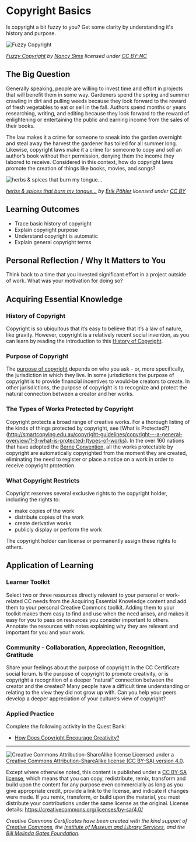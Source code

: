 # Copyright Basics

Is copyright a bit fuzzy to you? Get some clarity by understanding it's history and purpose.

![Fuzzy Copyright](https://github.com/creativecommons/cc-cert-core/blob/master/images/copyright/copyright-fuzzy.jpg "Fuzzy Copyright")

*[Fuzzy Copyright](https://www.flickr.com/photos/pugno_muliebriter/1384247192/) by [Nancy Sims](https://www.flickr.com/photos/pugno_muliebriter/) licensed under [CC BY-NC](https://creativecommons.org/licenses/by-nc/2.0/)*

## The Big Question

Generally speaking, people are willing to invest time and effort in projects that will benefit them in some way. Gardeners spend the spring and summer crawling in dirt and pulling weeds because they look forward to the reward of fresh vegetables to eat or sell in the fall. Authors spend months or years researching, writing, and editing because they look forward to the reward of enlightening or entertaining the public and earning income from the sales of their books.

The law makes it a crime for someone to sneak into the garden overnight and steal away the harvest the gardener has toiled for all summer long. Likewise, copyright laws make it a crime for someone to copy and sell an author’s book without their permission, denying them the income they labored to receive. Considered in this context, how do copyright laws promote the creation of things like books, movies, and songs?

![herbs & spices that burn my tongue...](https://github.com/creativecommons/cc-cert-core/blob/master/images/copyright/spices.jpg "herbs & spices that burn my tongue...")

*[herbs & spices that burn my tongue...](https://www.flickr.com/photos/erikpoehler/5467004374/) by [Erik Pöhler](https://www.flickr.com/photos/erikpoehler/) licensed under [CC BY](https://creativecommons.org/licenses/by/2.0/)*


## Learning Outcomes

* Trace basic history of copyright
* Explain copyright purpose
* Understand copyright is automatic
* Explain general copyright terms



## Personal Reflection / Why It Matters to You  
  
Think back to a time that you invested significant effort in a project outside of work. What was your motivation for doing so?


## Acquiring Essential Knowledge 

### History of Copyright

Copyright is so ubiquitous that it’s easy to believe that it’s a law of nature, like gravity. However, copyright is a relatively recent social invention, as you can learn by reading the introduction to this [History of Copyright](https://en.wikipedia.org/wiki/History_of_copyright_law0). 


### Purpose of Copyright

The [purpose of copyright](https://www.lib.umn.edu/copyright/purpose) depends on who you ask - or, more specifically, the jurisdiction in which they live. In some jurisdictions the purpose of copyright is to provide financial incentives to would-be creators to create. In other jurisdictions, the purpose of copyright is to recognize and protect the natural connection between a creator and her works. 




### The Types of Works Protected by Copyright 

Copyright protects a broad range of creative works. For a thorough listing of the kinds of things protected by copyright, see [What is Protected?](http://smartcopying.edu.au/copyright-guidelines/copyright---a-general-overview/1-3-what-is-protected-(types-of-works). In the over 160 nations that have adopted the [Berne Convention](https://en.wikipedia.org/wiki/Berne_Convention), all the works protectable by copyright are automatically copyrighted from the moment they are created, eliminating the need to register or place a notice on a work in order to receive copyright protection.


### What Copyright Restricts

Copyright reserves several exclusive rights to the copyright holder, including the rights to: 

* make copies of the work
* distribute copies of the work
* create derivative works
* publicly display or perform the work 

The copyright holder can license or permanently assign these rights to others.


## Application of Learning

### Learner Toolkit

Select two or three resources directly relevant to your personal or work-related CC needs from the Acquiring Essential Knowledge content and add them to your personal Creative Commons toolkit. Adding them to your toolkit makes them easy to find and use when the need arises, and makes it easy for you to pass on resources you consider important to others. Annotate the resources with notes explaining why they are relevant and important for you and your work.

### Community - Collaboration, Appreciation, Recognition, Gratitude

Share your feelings about the purpose of copyright in the CC Certificate social forum. Is the purpose of copyright to promote creativity, or is copyright a recognition of a deeper “natural” connection between the creator and the created? Many people have a difficult time understanding or relating to the view they did not grow up with. Can you help your peers develop a deeper appreciation of your culture’s view of copyright?


### Applied Practice

Complete the following activity in the Quest Bank:

* [How Does Copyright Encourage Creativity?](https://quests.creativecommons.org/assignments/how-does-copyright)
----

![Creative Commons Attribution-ShareAlike license](https://github.com/creativecommons/cc-cert-gov/blob/master/images/cc-by-sa-88x31.png "CC BY-SA")
Licensed under a [Creative Commons Attribution-ShareAlike license (CC BY-SA) version 4.0](https://creativecommons.org/licenses/by-sa/4.0/).

Except where otherwise noted, this content is published under a [CC BY-SA license](https://creativecommons.org/licenses/by-sa/4.0/), which means that you can copy, redistribute, remix, transform and build upon the content for any purpose even commercially as long as you give appropriate credit, provide a link to the license, and indicate if changes were made. If you remix, transform, or build upon the material, you must distribute your contributions under the same license as the original.
License details: https://creativecommons.org/licenses/by-sa/4.0/

*Creative Commons Certificates have been created with the kind support of [Creative Commons](http://creativecommons.org/), the [Institute of Museum and Library Services](https://www.imls.gov/), and the [Bill  Melinda Gates Foundation](http://www.gatesfoundation.org/).*